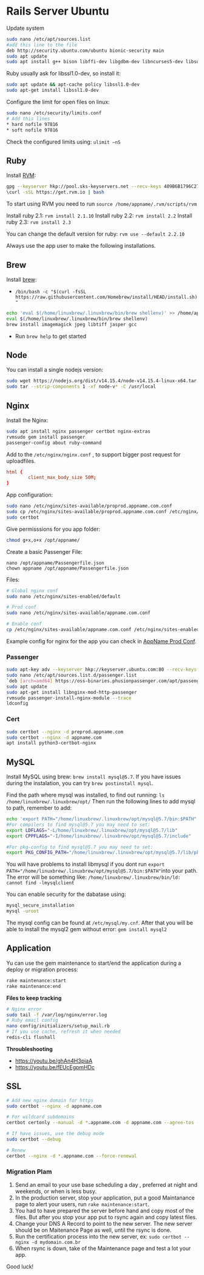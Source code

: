 # Rails Server Ubuntu

Update system

```sh
sudo nano /etc/apt/sources.list
#add this line to the file
deb http://security.ubuntu.com/ubuntu bionic-security main
sudo apt update
sudo apt install g++ bison libffi-dev libgdbm-dev libncurses5-dev libsqlite3-dev libyaml-dev sqlite3 libgmp-dev libreadline-dev libssl1.0-dev libtool pkg-config zlib1g-dev build-essential ruby-dev libmysqlclient-dev libcurl4-openssl-dev python2
```

Ruby usually ask for libssl1.0-dev, so install it:
```sh
sudo apt update && apt-cache policy libssl1.0-dev
sudo apt-get install libssl1.0-dev
```


Configure the limit for open files on linux:
```sh
sudo nano /etc/security/limits.conf 
# Add this lines
* hard nofile 97816
* soft nofile 97816
```
Check the configured limits using: `ulimit –nS`

## Ruby

Install [RVM](https://rvm.io/rvm/install):

```sh
gpg --keyserver hkp://pool.sks-keyservers.net --recv-keys 409B6B1796C275462A1703113804BB82D39DC0E3 7D2BAF1CF37B13E2069D6956105BD0E739499BDB
\curl -sSL https://get.rvm.io | bash
```
To start using RVM you need to run `source /home/appname/.rvm/scripts/rvm`

Install ruby 2.1: `rvm install 2.1.10`
Install ruby 2.2: `rvm install 2.2`
Install ruby 2.3: `rvm install 2.3`

You can change the default version for ruby:
`rvm use --default 2.2.10`

Always use the app user to make the following installations.

## Brew

Install [brew](https://docs.brew.sh/Homebrew-on-Linux):
* `/bin/bash -c "$(curl -fsSL https://raw.githubusercontent.com/Homebrew/install/HEAD/install.sh)"`

```sh
echo 'eval $(/home/linuxbrew/.linuxbrew/bin/brew shellenv)' >> /home/appname/.bash_profile
eval $(/home/linuxbrew/.linuxbrew/bin/brew shellenv)
brew install imagemagick jpeg libtiff jasper gcc
```
- Run `brew help` to get started

## Node

You can install a single nodejs version:
```sh
sudo wget https://nodejs.org/dist/v14.15.4/node-v14.15.4-linux-x64.tar.xz
sudo tar --strip-components 1 -xf node-v* -C /usr/local
```

## Nginx 

Install the Nginx:
```sh
sudo apt install nginx passenger certbot nginx-extras
rvmsudo gem install passenger
passenger-config about ruby-command
```

Add to the `/etc/nginx/nginx.conf` , to support bigger post request for uploadfiles.
```conf
html {
        client_max_body_size 50M;
}
```


App configuration:
```sh
sudo nano /etc/nginx/sites-available/proprod.appname.com.conf
sudo cp /etc/nginx/sites-available/proprod.appname.com.conf /etc/nginx/sites-enabled/proprod.appname.com.conf
sudo certbot
```

Give permisssions for you app folder:
```sh
chmod g+x,o+x /opt/appname/
````

Create a basic Passenger File:
```
nano /opt/appname/Passengerfile.json
chown appname /opt/appname/Passengerfile.json
```

Files:
```sh
# Global nginx conf
sudo nano /etc/nginx/sites-enabled/default

# Prod conf
sudo nano /etc/nginx/sites-available/appname.com.conf

# Enable conf
cp /etc/nginx/sites-available/appname.com.conf /etc/nginx/sites-enabled/appname.com.conf
```

Example config for nginx for the app you can check in [AppName Prod Conf](../files/appname.com.conf).


### Passenger

```sh
sudo apt-key adv --keyserver hkp://keyserver.ubuntu.com:80 --recv-keys 561F9B9CAC40B2F7
sudo nano /etc/apt/sources.list.d/passenger.list
`deb [arch=amd64] https://oss-binaries.phusionpassenger.com/apt/passenger focal main`
sudo apt update
sudo apt-get install libnginx-mod-http-passenger
rvmsudo passenger-install-nginx-module --trace
ldconfig
```

### Cert

```sh
sudo certbot --nginx -d preprod.appname.com
sudo certbot --nginx -d appname.com
apt install python3-certbot-nginx
```

## MySQL

Install MySQL using brew: `brew install mysql@5.7`. If you have issues during the instalation, you can try `brew postinstall mysql`.

Find the path where mysql was installed, to find out running: `ls /home/linuxbrew/.linuxbrew/opt/`
Then run the following lines to add mysql to path, remember to add:
```sh
echo 'export PATH="/home/linuxbrew/.linuxbrew/opt/mysql@5.7/bin:$PATH"' >> /home/appname/.bash_profile
#For compilers to find mysql@5.7 you may need to set:
export LDFLAGS="-L/home/linuxbrew/.linuxbrew/opt/mysql@5.7/lib"
export CPPFLAGS="-I/home/linuxbrew/.linuxbrew/opt/mysql@5.7/include"

#For pkg-config to find mysql@5.7 you may need to set:
export PKG_CONFIG_PATH="/home/linuxbrew/.linuxbrew/opt/mysql@5.7/lib/pkgconfig"
```

You will have problems to install libmysql if you dont run `export PATH="/home/linuxbrew/.linuxbrew/opt/mysql@5.7/bin:$PATH"`into your path. The error will be something like: `/home/linuxbrew/.linuxbrew/bin/ld: cannot find -lmysqlclient`


You can enable security for the dabatase using:
```sh
mysql_secure_installation
mysql -uroot
```

The mysql config can be found at `/etc/mysql/my.cnf`.
After that you will be able to install the mysql2 gem without error: `gem install mysql2`


## Application 

Yu can use the gem maintenance to start/end the application during a deploy or migration process:
```sh
rake maintenance:start
rake maintenance:end
```

**Files to keep tracking**
```sh
# Nginx error
sudo tail -f /var/log/nginx/error.log
# Ruby email config
nano config/initializers/setup_mail.rb 
# If you use cache, refresh it when needed
redis-cli flushall
```

**Throubleshooting**
* https://youtu.be/ghAn4H3piaA
* https://youtu.be/fEUcEgpmHDc



## SSL

```sh
# Add new nginx domain for https
sudo certbot --nginx -d appname.com

# For wildcard subdomains
certbot certonly --manual -d *.appname.com -d appname.com --agree-tos --manual-public-ip-logging-ok --preferred-challenges dns-01 --server https://acme-v02.api.letsencrypt.org/directory

# If have issues, use the debug mode
sudo certbot --debug

# Renew 
certbot --nginx -d *.appname.com --force-renewal
```


### Migration Plam

1. Send an email to your use base scheduling a day , preferred at night and weekends, or when is less busy.
2. In the production server, stop your application, put a good Maintanance page to alert your users, run `rake maintenance:start`.
3. You had to have prepared the server before hand and copy most of the files. But after you stop your app put to rsync again and copy latest files.
4. Change your DNS A Record to point to the new server. The new server should be on Maitenance Page as well, until the rsync is done.
5. Run the certification process into the new server, ex: `sudo certbot --nginx -d mydomain.com.br`
6. When rsync is down, take of the Maintenance page and test a lot your app.

Good luck!